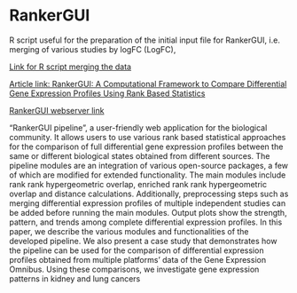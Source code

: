 # RankerGUI
R script useful for the preparation of the initial input file for RankerGUI, i.e. merging of various studies by logFC (LogFC), 

[Link for R script merging the data ](https://github.com/amarinderthind/RankerGUI/blob/main/intersect_script_for_rakergui.r)

[Article link: RankerGUI: A Computational Framework to Compare Differential Gene Expression Profiles Using Rank Based Statistics](https://www.mdpi.com/1422-0067/20/23/6098)

[RankerGUI webserver link](http://watson.na.icar.cnr.it/rankergui/index.php)


“RankerGUI pipeline”, a user-friendly web application for the biological community. It allows users to use various rank based statistical approaches for the comparison of full differential gene expression profiles between the same or different biological states obtained from different sources. The pipeline modules are an integration of various open-source packages, a few of which are modified for extended functionality. The main modules include rank rank hypergeometric overlap, enriched rank rank hypergeometric overlap and distance calculations. Additionally, preprocessing steps such as merging differential expression profiles of multiple independent studies can be added before running the main modules. Output plots show the strength, pattern, and trends among complete differential expression profiles. In this paper, we describe the various modules and functionalities of the developed pipeline. We also present a case study that demonstrates how the pipeline can be used for the comparison of differential expression profiles obtained from multiple platforms’ data of the Gene Expression Omnibus. Using these comparisons, we investigate gene expression patterns in kidney and lung cancers
